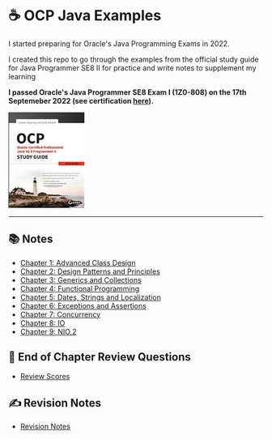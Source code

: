 
# ☕️ OCP Java Examples

I started preparing for Oracle's Java Programming Exams in 2022.

I created this repo to go through the examples from the official study guide for Java Programmer SE8 II for practice and write notes to supplement my learning

**I passed Oracle's Java Programmer SE8 Exam I (1Z0-808) on the 17th Septemeber 2022 (see certification [here](https://catalog-education.oracle.com/pls/certview/sharebadge?id=EA07F7E87C58656C402C410B4210C568878D18157BE7312F361477BEF21C9D87)).**

<img src="Book Cover.jpg" width="150px">

<hr>

## 📚 Notes
* [Chapter 1: Advanced Class Design](/src/chapter_1/)
* [Chapter 2: Design Patterns and Principles](/src/chapter_2/)
* [Chapter 3: Generics and Collections](/src/chapter_3/)
* [Chapter 4: Functional Programming](/src/chapter_4/)
* [Chapter 5: Dates, Strings and Localization](/src/chapter_5/)
* [Chapter 6: Exceptions and Assertions](/src/chapter_6/)
* [Chapter 7: Concurrency](/src/chapter_7/)
* [Chapter 8: IO](/src/chapter_8/)
* [Chapter 9: NIO.2](/src/chapter_9/)

## 📖 End of Chapter Review Questions
* [Review Scores](/src/review_questions/)

## ✍️ Revision Notes
* [Revision Notes](/src/revision_notes/)